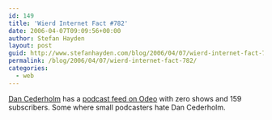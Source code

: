 ```yaml
---
id: 149
title: 'Wierd Internet Fact #782'
date: 2006-04-07T09:09:56+00:00
author: Stefan Hayden
layout: post
guid: http://www.stefanhayden.com/blog/2006/04/07/wierd-internet-fact-782/
permalink: /blog/2006/04/07/wierd-internet-fact-782/
categories:
  - web
---
```

<a href="http://simplebits.com">Dan Cederholm</a> has a <a href="http://odeo.com/channel/169/view">podcast feed on Odeo</a> with zero shows and 159 subscribers. Some where small podcasters hate Dan Cederholm.
